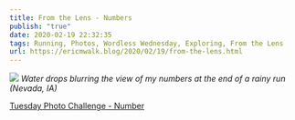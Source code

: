 ```yaml
---
title: From the Lens - Numbers
publish: "true"
date: 2020-02-19 22:32:35
tags: Running, Photos, Wordless Wednesday, Exploring, From the Lens
url: https://ericmwalk.blog/2020/02/19/from-the-lens.html
---
```


![](https://ericmwalk.blog/uploads/2021/fb90aeaaa5.jpg)
*Water drops blurring the view of my numbers at the end of a rainy run (Nevada, IA)*

<a href="https://dutchgoesthephoto.net/2020/02/18/tuesday-photo-challenge-number/">Tuesday Photo Challenge - Number</a>